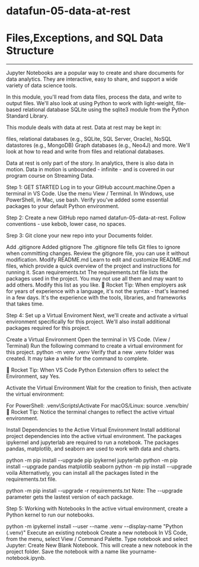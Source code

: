 # datafun-05-data-at-rest
# Files,Exceptions, and SQL Data Structure
---
Jupyter Notebooks are a popular way to create and share documents for data analytics. They are interactive, easy to share, and support a wide variety of data science tools.

In this module, you'll read from data files, process the data, and write to output files. We'll also look at using Python to work with light-weight, file-based relational database SQLite using the sqlite3 module from the Python Standard Library.

This module deals with data at rest. Data at rest may be kept in:

files,
relational databases (e.g., SQLite, SQL Server, Oracle),
NoSQL datastores (e.g., MongoDB)
Graph databases (e.g., Neo4J)
and more.
We'll look at how to read and write from files and relational databases.

Data at rest is only part of the story. In analytics, there is also data in motion. Data in motion is unbounded - infinite - and is covered in our program course on Streaming Data.

Step 1: GET STARTED
Log in to your GitHub account.machine.Open a terminal in VS Code. Use the menu View / Terminal. In Windows, use PowerShell, in Mac, use bash. Verify you've added some essential packages to your default Python environment.

Step 2: Create a new GitHub repo named datafun-05-data-at-rest. Follow conventions - use kebob, lower case, no spaces.

Srep 3: Git clone your new repo into your Documents folder.

Add .gitignore
Added gitignore
The .gitignore file tells Git files to ignore when committing changes.
Review the gitignore file, you can use it without modification.
Modify README.md
Learn to edit and customize README.md files, which provide a quick overview of the project and instructions for running it.
Scan requirements.txt
The requirements.txt file lists the packages used in the project.
You may not use all them and may want to add others. Modify this list as you like.
🚀 Rocket Tip: When employers ask for years of experience with a language, it's not the syntax - that's learned in a few days. It's the experience with the tools, libraries, and frameworks that takes time.

Step 4: Set up a Virtual Enviroment
Next, we'll create and activate a virtual environment specifically for this project. We'll also install additional packages required for this project.

Create a Virtual Environment
Open the terminal in VS Code. (View / Terminal)
Run the following command to create a virtual environment for this project.
python -m venv .venv
Verify that a new .venv folder was created. It may take a while for the command to complete.

🚀 Rocket Tip: When VS Code Python Extension offers to select the Environment, say Yes.

Activate the Virtual Environment
Wait for the creation to finish, then activate the virtual environment:

For PowerShell: .venv\Scripts\Activate
For macOS/Linux: source .venv/bin/
🚀 Rocket Tip: Notice the terminal changes to reflect the active virtual environment.

Install Dependencies to the Active Virtual Environment
Install additional project dependencies into the active virtual environment. The packages ipykernel and jupyterlab are required to run a notebook. The packages pandas, matplotlib, and seaborn are used to work with data and charts.

python -m pip install --upgrade pip ipykernel jupyterlab
python -m pip install --upgrade pandas matplotlib seaborn
python -m pip install --upgrade voila
Alternatively, you can install all the packages listed in the requirements.txt file.

python -m pip install --upgrade -r requirements.txt
Note: The --upgrade parameter gets the lastest version of each package.

Step 5: Working with Notebooks
In the active virtual environment, create a Python kernel to run our notebooks.

python -m ipykernel install --user --name .venv --display-name "Python (.venv)"
Execute an existing notebook
Create a new notebook
In VS Code, from the menu, select View / Command Palette. Type notebook and select Jupyter: Create New Blank Notebook. This will create a new notebook in the project folder. Save the notebook with a name like yourname-notebook.ipynb.
